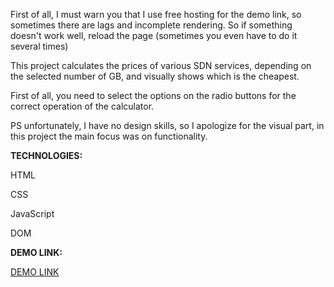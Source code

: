 First of all, I must warn you that I use free hosting for the demo link, so sometimes there are lags and incomplete rendering. So if something doesn't work well, reload the page (sometimes you even have to do it several times)

This project calculates the prices of various SDN services, depending on the selected number of GB, and visually shows which is the cheapest.

First of all, you need to select the options on the radio buttons for the correct operation of the calculator.

PS unfortunately, I have no design skills, so I apologize for the visual part, in this project the main focus was on functionality.

<b>TECHNOLOGIES:</b>

HTML

CSS

JavaScript

DOM

<b>DEMO LINK:</b>

<a href="https://calculator-df1u.onrender.com">DEMO LINK</a>

